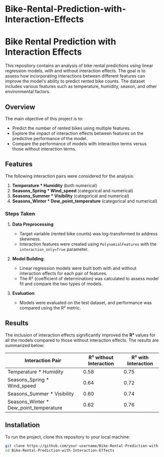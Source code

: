 # Bike-Rental-Prediction-with-Interaction-Effects
# Bike Rental Prediction with Interaction Effects

This repository contains an analysis of bike rental predictions using linear regression models, with and without interaction effects. The goal is to assess how incorporating interactions between different features can improve the model's ability to predict rented bike counts. The dataset includes various features such as temperature, humidity, season, and other environmental factors.

## Overview

The main objective of this project is to:

- Predict the number of rented bikes using multiple features.
- Explore the impact of interaction effects between features on the predictive performance of the model.
- Compare the performance of models with interaction terms versus those without interaction terms.

## Features

The following interaction pairs were considered for the analysis:

1. **Temperature * Humidity** (both numerical)
2. **Seasons_Spring * Wind_speed** (categorical and numerical)
3. **Seasons_Summer * Visibility** (categorical and numerical)
4. **Seasons_Winter * Dew_point_temperature** (categorical and numerical)

### Steps Taken

1. **Data Preprocessing**:
   - Target variable (rented bike counts) was log-transformed to address skewness.
   - Interaction features were created using `PolynomialFeatures` with the `interaction_only=True` parameter.

2. **Model Building**:
   - Linear regression models were built both with and without interaction effects for each pair of features.
   - The R² (coefficient of determination) was calculated to assess model fit and compare the two types of models.

3. **Evaluation**:
   - Models were evaluated on the test dataset, and performance was compared using the R² metric.

## Results

The inclusion of interaction effects significantly improved the **R²** values for all the models compared to those without interaction effects. The results are summarized below:

| Interaction Pair                                      | R² without Interaction | R² with Interaction |
|-------------------------------------------------------|------------------------|---------------------|
| Temperature * Humidity                                | 0.58                   | 0.75                |
| Seasons_Spring * Wind_speed                           | 0.64                   | 0.72                |
| Seasons_Summer * Visibility                           | 0.60                   | 0.74                |
| Seasons_Winter * Dew_point_temperature                | 0.62                   | 0.76                |

## Installation

To run the project, clone this repository to your local machine:

```bash
git clone https://github.com/your-username/Bike-Rental-Prediction-with-Interaction-Effects.git
cd Bike-Rental-Prediction-with-Interaction-Effects
